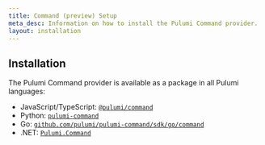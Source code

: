 ```yaml
---
title: Command (preview) Setup
meta_desc: Information on how to install the Pulumi Command provider.
layout: installation
---
```


## Installation

The Pulumi Command provider is available as a package in all Pulumi languages:

* JavaScript/TypeScript: [`@pulumi/command`](https://www.npmjs.com/package/@pulumi/command)
* Python: [`pulumi-command`](https://pypi.org/project/pulumi-command/)
* Go: [`github.com/pulumi/pulumi-command/sdk/go/command`](https://pkg.go.dev/github.com/pulumi/pulumi-command/sdk/v3)
* .NET: [`Pulumi.Command`](https://www.nuget.org/packages/Pulumi.Command)
